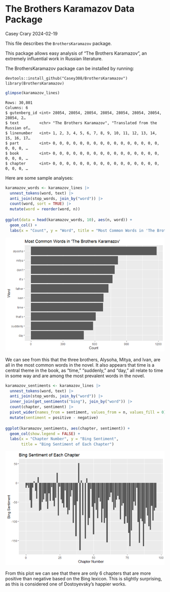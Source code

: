 # The Brothers Karamazov Data Package
Casey Crary
2024-02-19

This file describes the `BrothersKaramazov` package.

This package allows easy analysis of “The Brothers Karamazov”, an
extremely influential work in Russian literature.

The BrothersKaramazov package can be installed by running:

    devtools::install_github("Casey308/BrothersKaramazov")
    library(BrothersKaramazov)

``` r
glimpse(karamazov_lines)
```

    Rows: 30,801
    Columns: 6
    $ gutenberg_id <int> 28054, 28054, 28054, 28054, 28054, 28054, 28054, 28054, 2…
    $ text         <chr> "The Brothers Karamazov", "Translated from the Russian of…
    $ linenumber   <int> 1, 2, 3, 4, 5, 6, 7, 8, 9, 10, 11, 12, 13, 14, 15, 16, 17…
    $ part         <int> 0, 0, 0, 0, 0, 0, 0, 0, 0, 0, 0, 0, 0, 0, 0, 0, 0, 0, 0, …
    $ book         <int> 0, 0, 0, 0, 0, 0, 0, 0, 0, 0, 0, 0, 0, 0, 0, 0, 0, 0, 0, …
    $ chapter      <int> 0, 0, 0, 0, 0, 0, 0, 0, 0, 0, 0, 0, 0, 0, 0, 0, 0, 0, 0, …

Here are some sample analyses:

``` r
karamazov_words <- karamazov_lines |>
  unnest_tokens(word, text) |>
  anti_join(stop_words, join_by("word")) |>
  count(word, sort = TRUE) |>
  mutate(word = reorder(word, n))

ggplot(data = head(karamazov_words, 10), aes(n, word)) +
  geom_col() +
  labs(x = "Count", y = "Word", title = "Most Common Words in 'The Brothers Karamazov'")
```

![](README_files/figure-commonmark/unnamed-chunk-3-1.png)

We can see from this that the three brothers, Alysoha, Mitya, and Ivan,
are all in the most common words in the novel. It also appears that time
is a central theme in the book, as “time,” “suddenly,” and “day,” all
relate to time in some way and are among the most prevalent words in the
novel.

``` r
karamazov_sentiments <- karamazov_lines |>
  unnest_tokens(word, text) |>
  anti_join(stop_words, join_by("word")) |>
  inner_join(get_sentiments("bing"), join_by("word")) |>
  count(chapter, sentiment) |>
  pivot_wider(names_from = sentiment, values_from = n, values_fill = 0) |>
  mutate(sentiment = positive - negative)

ggplot(karamazov_sentiments, aes(chapter, sentiment)) +
  geom_col(show.legend = FALSE) +
  labs(x = "Chapter Number", y = "Bing Sentiment",
       title = "Bing Sentiment of Each Chapter")
```

![](README_files/figure-commonmark/unnamed-chunk-4-1.png)

From this plot we can see that there are only 6 chapters that are more
positive than negative based on the Bing lexicon. This is slightly
surprising, as this is considered one of Dostoyevsky’s happier works.

